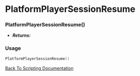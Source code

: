 # PlatformPlayerSessionResume

### PlatformPlayerSessionResume()
- ***Returns:*** 

### Usage

```Lua
PlatformPlayerSessionResume()
```


[Back To Scripting Documentation](../README.md)
